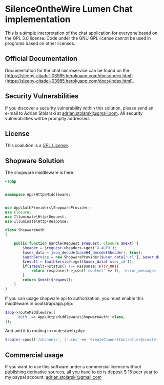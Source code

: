 # SilenceOntheWire Lumen Chat implementation

This is a simple interpretation of the chat application for everyone based on the GPL 3.0 license. Code under the GNU GPL license cannot be used in programs based on other licenses.
## Official Documentation

Documentation for the chat microservice can be found on the [https://sleepy-citadel-03985.herokuapp.com/docs/index.html](https://sleepy-citadel-03985.herokuapp.com/docs/index.html).

## Security Vulnerabilities

If you discover a security vulnerability within this solution, please send an e-mail to Adrian Stolarski at adrian.stolarski@gmail.com. All security vulnerabilities will be promptly addressed.

## License

This soulution is a [GPL License](https://en.wikipedia.org/wiki/GNU_General_Public_License).

## Shopware Solution

The shopware middleware is here:

```php
<?php


namespace App\Http\Middleware;


use App\AuthProviders\ShopwareProvider;
use Closure;
use Illuminate\Http\Request;
use Illuminate\Http\Response;

class ShopwareAuth
{

    public function handle(Request $request, Closure $next) {
        $header = $request->headers->get('X-AUTH');
        $user_data = json_decode(base64_decode($header), true);
        $authService = new ShopwareProvider($user_data['url'], $user_data['username'], $user_data['api_key']);
        $result = $authService->get($user_data['user_id']);
        if($result->status() !== Response::HTTP_OK){
            return response()->json(['content' => [], 'error_messages' => []], Response::HTTP_UNAUTHORIZED);
        }
        return $next($request);
    }
}
```

If you can usage shopware api to authorization, you must enable this middleware in bootstrap/app.php:

```php
$app->routeMiddleware([
     'auth' => App\Http\Middleware\ShopwareAuth::class,
]);
```

And add it to routing in routes/web.php:

```php
$router->post('/channels', ['uses' => 'CreateChannelController@create', 'middleware' => ['auth']]);
```

## Commercial usage

If you want to use this software under a commercial license without publishing derivative sources, all you have to do is deposit $ 15 peer year to my paypal account: adrian.stolarski@gmail.com
